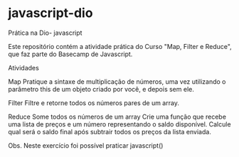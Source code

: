 # javascript-dio
Prática na Dio- javascript

Este repositório contém a atividade prática do Curso "Map, Filter e Reduce", que faz parte do Basecamp de Javascript.

Atividades

Map
Pratique a sintaxe de multiplicação de números, uma vez utilizando o parâmetro this de um objeto criado por você, e depois sem ele.

Filter
Filtre e retorne todos os números pares de um array.

Reduce
Some todos os números de um array
Crie uma função que recebe uma lista de preços e um número representando o saldo disponível. Calcule qual será o saldo final após subtrair todos os preços da lista enviada.

Obs. Neste exercício foi possível praticar javascript()
